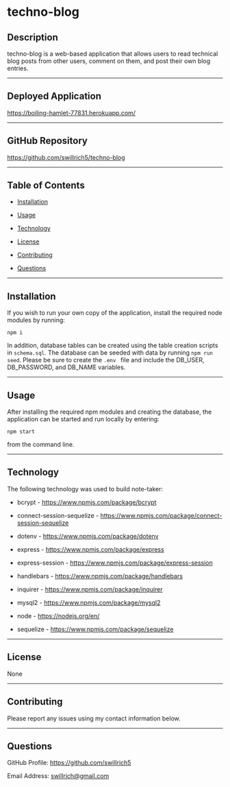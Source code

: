 # techno-blog

## Description

techno-blog is a web-based application that allows users to read technical blog posts from other users, comment on them, and post their own blog entries.

---

## Deployed Application

https://boiling-hamlet-77831.herokuapp.com/

---

## GitHub Repository

https://github.com/swillrich5/techno-blog

---

## Table of Contents

* [Installation](#installation)

* [Usage](#usage)

* [Technology](#technology)

* [License](#license)

* [Contributing](#Contributing)

* [Questions](#Questions)

---

## Installation

If you wish to run your own copy of the application, install the required node modules by running:

```
npm i
```

In addition, database tables can be created using the table creation scripts in ``` schema.sql ```.  The database can be seeded with data by running ``` npm run seed ```.  Please be sure to create the ```.env ```  file and include the DB_USER, DB_PASSWORD, and DB_NAME variables.

---

## Usage

After installing the required npm modules and creating the database, the application can be started and run locally by entering:

```
npm start
```
from the command line.  

---

## Technology

The following technology was used to build note-taker:

  * bcrypt - https://www.npmjs.com/package/bcrypt

  * connect-session-sequelize - https://www.npmjs.com/package/connect-session-sequelize

  * dotenv - https://www.npmjs.com/package/dotenv 

  * express - https://www.npmjs.com/package/express

  * express-session - https://www.npmjs.com/package/express-session

  * handlebars - https://www.npmjs.com/package/handlebars

  * inquirer - https://www.npmjs.com/package/inquirer 

  * mysql2 -  https://www.npmjs.com/package/mysql2

  * node - https://nodejs.org/en/

  * sequelize - https://www.npmjs.com/package/sequelize 

---

## License

None

---

## Contributing

Please report any issues using my contact information below.

---

## Questions

GitHub Profile: https://github.com/swillrich5

Email Address: swillrich@gmail.com